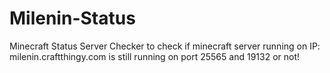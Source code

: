 # Milenin-Status
Minecraft Status Server Checker to check if minecraft server running on IP: milenin.craftthingy.com is still running on port 25565 and 19132 or not!
